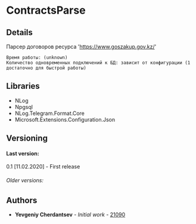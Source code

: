 ﻿# ContractsParse

## Details

Парсер договоров ресурса 'https://www.goszakup.gov.kz/'

```
Время работы: (unknown)
Количество одновременных подключений к БД: зависит от конфигурации (1 достаточно для быстрой работы)
```

## Libraries

* NLog
* Npgsql
* NLog.Telegram.Format.Core
* Microsoft.Extensions.Configuration.Json

## Versioning
#### Last version:
0.1 [11.02.2020] - First release

###### Older versions:

## Authors

* **Yevgeniy Cherdantsev** - *Initial work* - [21090](https://gitlab.com/21090)